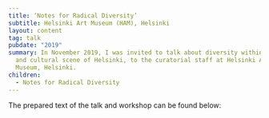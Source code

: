 ```yaml
---
title: ‘Notes for Radical Diversity’
subtitle: Helsinki Art Museum (HAM), Helsinki
layout: content
tag: talk
pubdate: "2019"
summary: In November 2019, I was invited to talk about diversity within the art
  and cultural scene of Helsinki, to the curatorial staff at Helsinki Art
  Museum, Helsinki.
children:
  - Notes for Radical Diversity
---
```

The prepared text of the talk and workshop can be found below: